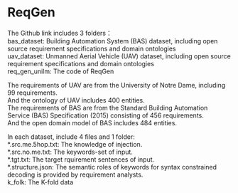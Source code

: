 # ReqGen

The Github link includes 3 folders：  
bas_dataset: Building Automation System (BAS) dataset, including open source requirement specifications and domain ontologies  
uav_dataset: Unmanned Aerial Vehicle (UAV) dataset, including open source requirement specifications and domain ontologies  
req_gen_unilm: The code of ReqGen 

The requirements of UAV are from the University of Notre Dame, including 99 requirements.   
And the ontology of UAV includes 400 entities.   
The requirements of BAS are from the Standard Building Automation Service (BAS) Specification (2015) consisting of 456 requirements.   
And the open domain model of BAS includes 484 entities.

In each dataset, include 4 files and 1 folder:  
*.src.me.5hop.txt: The knowledge of injection.  
*.src.no.me.txt: The keywords-set of input.  
*.tgt.txt: The target rquirement sentences of input.  
*.structure.json: The semantic roles of keywords for syntax constrained decoding is provided by requirement analysts.  
k_folk: The K-fold data
